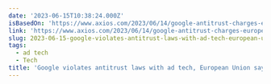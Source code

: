 ```yaml
---
date: '2023-06-15T10:38:24.000Z'
isBasedOn: 'https://www.axios.com/2023/06/14/google-antitrust-charges-european-union'
link: 'https://www.axios.com/2023/06/14/google-antitrust-charges-european-union'
slug: 2023-06-15-google-violates-antitrust-laws-with-ad-tech-european-union-says
tags:
  - ad tech
  - Tech
title: 'Google violates antitrust laws with ad tech, European Union says'
---
```



